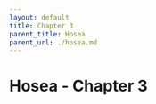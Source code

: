 ```yaml
---
layout: default
title: Chapter 3
parent_title: Hosea
parent_url: ./hosea.md
---
```


# Hosea - Chapter 3
